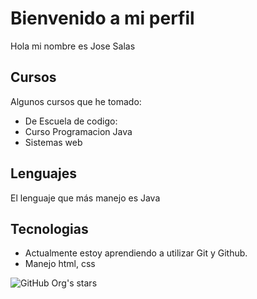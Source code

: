 # Bienvenido a mi perfil
Hola mi nombre es Jose Salas 


<!--
**JoseMSalas/JoseMSalas** is a ✨ _special_ ✨ repository because its `README.md` (this file) appears on your GitHub profile.

Here are some ideas to get you started:


-->

## Cursos
Algunos cursos que he tomado:
- De Escuela de codigo:
- Curso Programacion Java 
- Sistemas web
## Lenguajes
El lenguaje que más manejo es Java
## Tecnologias
- Actualmente estoy aprendiendo a utilizar Git y Github.
- Manejo html, css
  
![GitHub Org's stars](https://img.shields.io/github/stars/JoseMSalas?style=social)
